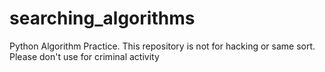 # searching_algorithms
Python Algorithm Practice. This repository is not for hacking or same sort. Please don't use for criminal activity 
